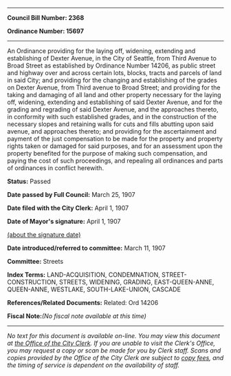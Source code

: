 

********

**Council Bill Number: 2368**
   
**Ordinance Number: 15697**
********

 An Ordinance providing for the laying off, widening, extending and establishing of Dexter Avenue, in the City of Seattle, from Third Avenue to Broad Street as established by Ordinance Number 14206, as public street and highway over and across certain lots, blocks, tracts and parcels of land in said City; and providing for the changing and establishing of the grades on Dexter Avenue, from Third avenue to Broad Street; and providing for the taking and damaging of all land and other property necessary for the laying off, widening, extending and establishing of said Dexter Avenue, and for the grading and regrading of said Dexter Avenue, and the approaches thereto, in conformity with such established grades, and in the construction of the necessary slopes and retaining walls for cuts and fills abutting upon said avenue, and approaches thereto; and providing for the ascertainment and payment of the just compensation to be made for the property and property rights taken or damaged for said purposes, and for an assessment upon the property benefited for the purpose of making such compensation, and paying the cost of such proceedings, and repealing all ordinances and parts of ordinances in conflict herewith.

**Status:** Passed
   
**Date passed by Full Council:** March 25, 1907
   
**Date filed with the City Clerk:** April 1, 1907
   
**Date of Mayor's signature:** April 1, 1907
   
[(about the signature date)](/~public/approvaldate.htm)
   
   
   
**Date introduced/referred to committee:** March 11, 1907
   
**Committee:** Streets
   
   
**Index Terms:** LAND-ACQUISITION, CONDEMNATION, STREET-CONSTRUCTION, STREETS, WIDENING, GRADING, EAST-QUEEN-ANNE, QUEEN-ANNE, WESTLAKE, SOUTH-LAKE-UNION, CASCADE

**References/Related Documents:** Related: Ord 14206

**Fiscal Note:**_(No fiscal note available at this time)_
********

_No text for this document is available on-line. You may view this document at [the Office of the City Clerk](http://www.seattle.gov/leg/clerk/contactUs.htm). If you are unable to visit the Clerk's Office, you may request a copy or scan be made for you by Clerk staff. Scans and copies provided by the Office of the City Clerk are subject to [copy fees](http://clerk.seattle.gov/~public/clerkfees.htm), and the timing of service is dependent on the availability of staff._

